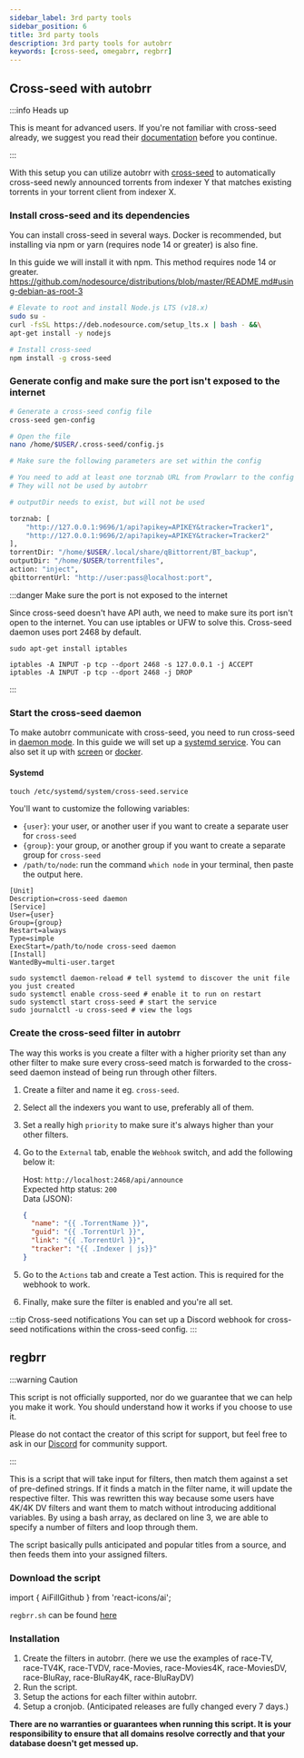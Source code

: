 ```yaml
---
sidebar_label: 3rd party tools
sidebar_position: 6
title: 3rd party tools
description: 3rd party tools for autobrr
keywords: [cross-seed, omegabrr, regbrr]
---
```


## Cross-seed with autobrr

:::info Heads up

This is meant for advanced users. If you're not familiar with cross-seed already, we suggest you read their [documentation](https://cross-seed.org) before you continue.

:::

With this setup you can utilize autobrr with [cross-seed](https://github.com/cross-seed/cross-seed) to automatically cross-seed newly announced torrents from indexer Y that matches existing torrents in your torrent client from indexer X.

### Install cross-seed and its dependencies

You can install cross-seed in several ways. Docker is recommended, but installing via npm or yarn (requires node 14 or greater) is also fine.

In this guide we will install it with npm. This method requires node 14 or greater.
<https://github.com/nodesource/distributions/blob/master/README.md#using-debian-as-root-3>

```bash
# Elevate to root and install Node.js LTS (v18.x)
sudo su -
curl -fsSL https://deb.nodesource.com/setup_lts.x | bash - &&\
apt-get install -y nodejs

# Install cross-seed
npm install -g cross-seed
```

### Generate config and make sure the port isn't exposed to the internet

```bash
# Generate a cross-seed config file
cross-seed gen-config

# Open the file
nano /home/$USER/.cross-seed/config.js

# Make sure the following parameters are set within the config

# You need to add at least one torznab URL from Prowlarr to the config for it to be valid
# They will not be used by autobrr

# outputDir needs to exist, but will not be used

torznab: [
    "http://127.0.0.1:9696/1/api?apikey=APIKEY&tracker=Tracker1",
    "http://127.0.0.1:9696/2/api?apikey=APIKEY&tracker=Tracker2"
],
torrentDir: "/home/$USER/.local/share/qBittorrent/BT_backup",
outputDir: "/home/$USER/torrentfiles",
action: "inject",
qbittorrentUrl: "http://user:pass@localhost:port",
```

:::danger Make sure the port is not exposed to the internet

Since cross-seed doesn't have API auth, we need to make sure its port isn't open to the internet. You can use iptables or UFW to solve this. Cross-seed daemon uses port 2468 by default.

```text
sudo apt-get install iptables

iptables -A INPUT -p tcp --dport 2468 -s 127.0.0.1 -j ACCEPT
iptables -A INPUT -p tcp --dport 2468 -j DROP
```

:::

### Start the cross-seed daemon

To make autobrr communicate with cross-seed, you need to run cross-seed in [daemon mode](https://www.cross-seed.org/docs/basics/daemon).
In this guide we will set up a [systemd service](https://www.cross-seed.org/docs/basics/daemon#systemd-linux). You can also set it up with [screen](https://www.cross-seed.org/docs/basics/daemon#screen) or [docker](https://www.cross-seed.org/docs/basics/daemon#docker).

#### Systemd

```shell
touch /etc/systemd/system/cross-seed.service
```

You'll want to customize the following variables:

- `{user}`: your user, or another user if you want to create a separate user
  for `cross-seed`
- `{group}`: your group, or another group if you want to create a separate
  group for `cross-seed`
- `/path/to/node`: run the command `which node` in your terminal, then paste
  the output here.

```systemd title="/etc/systemd/system/cross-seed.service"
[Unit]
Description=cross-seed daemon
[Service]
User={user}
Group={group}
Restart=always
Type=simple
ExecStart=/path/to/node cross-seed daemon
[Install]
WantedBy=multi-user.target
```

```shell
sudo systemctl daemon-reload # tell systemd to discover the unit file you just created
sudo systemctl enable cross-seed # enable it to run on restart
sudo systemctl start cross-seed # start the service
sudo journalctl -u cross-seed # view the logs
```

### Create the cross-seed filter in autobrr

The way this works is you create a filter with a higher priority set than any other filter to make sure every cross-seed match is forwarded to the cross-seed daemon instead of being run through other filters.

1. Create a filter and name it eg. `cross-seed`.
2. Select all the indexers you want to use, preferably all of them.
3. Set a really high `priority` to make sure it's always higher than your other filters.
4. Go to the `External` tab, enable the `Webhook` switch, and add the following below it:

   Host: `http://localhost:2468/api/announce`  
   Expected http status: `200`  
   Data (JSON):

   ```json
   {
     "name": "{{ .TorrentName }}",
     "guid": "{{ .TorrentUrl }}",
     "link": "{{ .TorrentUrl }}",
     "tracker": "{{ .Indexer | js}}"
   }
   ```

5. Go to the `Actions` tab and create a Test action. This is required for the webhook to work.
6. Finally, make sure the filter is enabled and you're all set.

:::tip Cross-seed notifications
You can set up a Discord webhook for cross-seed notifications within the cross-seed config.
:::

## regbrr

:::warning Caution

This script is not officially supported, nor do we guarantee that we can help you make it work. You should understand how it works if you choose to use it.

Please do not contact the creator of this script for support, but feel free to ask in our [Discord](https://discord.gg/WQ2eUycxyT) for community support.

:::

This is a script that will take input for filters, then match them against a set of pre-defined strings. If it finds a match in the filter name, it will update the respective filter. This was rewritten this way because some users have 4K/4K DV filters and want them to match without introducing additional variables. By using a bash array, as declared on line 3, we are able to specify a number of filters and loop through them.

The script basically pulls anticipated and popular titles from a source, and then feeds them into your assigned filters.

### Download the script

import { AiFillGithub } from 'react-icons/ai';

`regbrr.sh` can be found [here <AiFillGithub />](https://gist.github.com/brettpetch/2f3147eaff75294003261df9dfd0208a)

### Installation

1. Create the filters in autobrr. (here we use the examples of race-TV, race-TV4K, race-TVDV, race-Movies, race-Movies4K, race-MoviesDV, race-BluRay, race-BluRay4K, race-BluRayDV)
2. Run the script.
3. Setup the actions for each filter within autobrr.
4. Setup a cronjob. (Anticipated releases are fully changed every 7 days.)

**There are no warranties or guarantees when running this script. It is your responsibility to ensure that all domains resolve correctly and that your database doesn't get messed up.**
